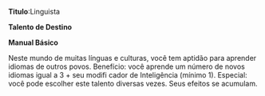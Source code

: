 **Titulo**:Linguista

**Talento de Destino**

**Manual Básico**

 Neste mundo de muitas línguas e culturas, você tem aptidão para aprender idiomas de outros povos. Benefício: você aprende um número de novos idiomas igual a 3 + seu modifi cador de Inteligência (mínimo 1). Especial: você pode escolher este talento diversas vezes. Seus efeitos se acumulam. 